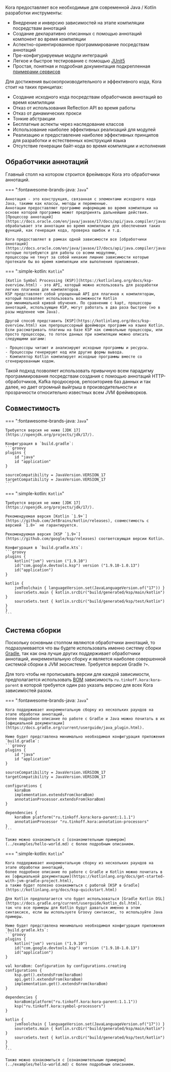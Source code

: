 Kora предоставляет все необходимые для современной Java / Kotlin разработки инструменты:

- Внедрение и инверсию зависимостей на этапе компиляции посредствам аннотаций
- Создание декларативно описанных с помощью аннотаций компонент во время компиляции
- Аспектно-ориентированное программирование посредствам аннотаций
- Пре-конфигурируемые модули интеграций
- Легкое и быстрое тестирование с помощью [JUnit5](junit5.md)
- Простая, понятная и подробная документация подкрепленная [примерами сервисов](../examples/kora-examples.md)

Для достижения высокопроизводительного и эффективного кода, Kora стоит на таких принципах:

- Создание исходного кода посредствам обработчиков аннотаций во время компиляции
- Отказ от использования Reflection API во время работы
- Отказ от динамических прокси
- Тонкие абстракции
- Бесплатные аспекты через наследование классов
- Использование наиболее эффективных реализаций для модулей
- Реализацию и предоставление наиболее эффективных принципов для разработки и естественных конструкций языка
- Отсутствие генерации байт-кода во время компиляции и исполнения

## Обработчики аннотаций

Главный столп на котором строится фреймворк Kora это обработчики аннотаций.

=== ":fontawesome-brands-java: `Java`"

    Аннотация - это конструкция, связанная с элементами исходного кода Java, такими как классы, методы и переменные. 
    Аннотации предоставляют программе информацию во время компиляции на основе которой программа может предпринять дальнейшие действия. 
    [Процессор аннотаций](https://docs.oracle.com/en/java/javase/17/docs/api/java.compiler/javax/annotation/processing/Processor.html) обрабатывает эти аннотации во время компиляции для обеспечения таких функций, как генерация кода, проверка ошибок и т.д.

    Kora предоставляет в рамках одной зависимости все [обработчики аннотаций](https://docs.oracle.com/en/java/javase/17/docs/api/java.compiler/javax/annotation/processing/Processor.html), которые потребуются для работы со всеми модулями, 
    процессоры не тянут за собой никакие лишние зависимости которые протекали бы во время компиляции или выполнения приложения.

=== ":simple-kotlin: `Kotlin`"

    [Kotlin Symbol Processing (KSP)](https://kotlinlang.org/docs/ksp-overview.html) - это API, который можно использовать для разработки легких плагинов для компиляторов. 
    KSP представляет собой упрощенный API для плагинов к компиляторам, который позволяет использовать возможности Kotlin 
    при минимальной кривой обучения. По сравнению с kapt, процессоры аннотаций, использующие KSP, могут работать в два раза быстрее (но в разы медленее чем Java).

    Другой способ представить [KSP](https://kotlinlang.org/docs/ksp-overview.html) как препроцессорный фреймворк программ на языке Kotlin. Если рассматривать плагины на базе KSP как символьные процессоры, или просто процессоры, то поток данных при компиляции можно описать следующими шагами:

    - Процессоры читают и анализируют исходные программы и ресурсы.
    - Процессоры генерируют код или другие формы вывода.
    - Компилятор Kotlin компилирует исходные программы вместе со сгенерированным кодом.

Такой подход позволяет использовать привычную всем парадигму программирования посредствам создания с помощью аннотаций HTTP-обработчиков, 
Kafka продюсеров, репозиториев баз данных и так далее, но дает огромный выйгрыш в производительности и прозрачности относительно известных всем JVM фреймворков.

## Совместимость

=== ":fontawesome-brands-java: `Java`"

    Требуется версия не ниже [JDK 17](https://openjdk.org/projects/jdk/17/).

    Конфигурация в `build.gradle`:
    ```groovy
    plugins {
        id "java"
        id "application"
    }   

    sourceCompatibility = JavaVersion.VERSION_17
    targetCompatibility = JavaVersion.VERSION_17
    ```

=== ":simple-kotlin: `Kotlin`"

    Требуется версия не ниже [JDK 17](https://openjdk.org/projects/jdk/17/).

    Рекомендуемая версия [Kotlin `1.9+`](https://github.com/JetBrains/kotlin/releases), совместимость с версией `1.8+` не гарантируется.

    Рекомендуемая версия [KSP `1.9+`](https://github.com/google/ksp/releases) соответсвующая версии Kotlin.

    Конфигурация в `build.gradle.kts`:
    ```groovy
    plugins {
        kotlin("jvm") version ("1.9.10")
        id("com.google.devtools.ksp") version ("1.9.10-1.0.13")
        id("application")
    }

    kotlin {
        jvmToolchain { languageVersion.set(JavaLanguageVersion.of("17")) }
        sourceSets.main { kotlin.srcDir("build/generated/ksp/main/kotlin") }
        sourceSets.test { kotlin.srcDir("build/generated/ksp/test/kotlin") }
    }
    ```

## Система сборки

Поскольку основным столпом являются обработчики аннотаций, то подразумевается что вы будете использовать именно систему сборки [Gradle](https://gradle.org/guides/),
так как она лучше других поддерживает обработчики аннотаций, инкрементальную сборку и является наиболее совершенной системой сборки в JVM экосистеме.
Требуется версия Gradle `7+`.

Для того чтобы не прописывать версии для каждой зависимости, предполагается использовать [BOM](https://docs.gradle.org/current/userguide/platforms.html#sub:bom_import)
зависимость `ru.tinkoff.kora:kora-parent` в которой требуется один раз указать версию для всех Kora зависимостей разом.

=== ":fontawesome-brands-java: `Java`"
    
    Kora поддерживает инкрементальную сборку из нескольких раундов на этапе обработки аннотаций,
    более подробное описание по работе с Gradle и Java можно почитать в их [официальной документации](https://docs.gradle.org/current/userguide/java_plugin.html).

    Ниже будет представлена минимально необходимая конфигурация приложения `build.gradle`:
    ```groovy
    plugins {
        id "java"
        id "application"
    }   

    sourceCompatibility = JavaVersion.VERSION_17
    targetCompatibility = JavaVersion.VERSION_17

    configurations {
        koraBom
        implementation.extendsFrom(koraBom)
        annotationProcessor.extendsFrom(koraBom)
    }

    dependencies {
        koraBom platform("ru.tinkoff.kora:kora-parent:1.1.1")
        annotationProcessor "ru.tinkoff.kora:annotation-processors"
    }
    ```

    Также можно ознакомиться с [ознакомительным примером](../examples/hello-world.md) с более подробным описанием.

=== ":simple-kotlin: `Kotlin`"

    Kora поддерживает инкрементальную сборку из нескольких раундов на этапе обработки аннотаций,
    более подробное описание по работе с Gradle и Kotlin можно почитать в их [официальной документации](https://kotlinlang.org/docs/get-started-with-jvm-gradle-project.html),
    а также будет полезно ознакомиться с работой [KSP в Gradle](https://kotlinlang.org/docs/ksp-quickstart.html)

    Для Kotlin предполагается что будет использоваться [Gradle Kotlin DSL](https://docs.gradle.org/current/userguide/kotlin_dsl.html),
    так что все примеры для Kotlin будут даваться именно в этом синтаксисе, если вы используете Groovy синтаксис, то используйте Java примеры.

    Ниже будет представлена минимально необходимая конфигурация приложения `build.gradle.kts`:
    ```groovy
    plugins {
        kotlin("jvm") version ("1.9.10")
        id("com.google.devtools.ksp") version ("1.9.10-1.0.13")
        id("application")
    }

    val koraBom: Configuration by configurations.creating
    configurations {
        ksp.get().extendsFrom(koraBom)
        api.get().extendsFrom(koraBom)
        implementation.get().extendsFrom(koraBom)
    }

    dependencies {
        koraBom(platform("ru.tinkoff.kora:kora-parent:1.1.1"))
        ksp("ru.tinkoff.kora:symbol-processors")
    }

    kotlin {
        jvmToolchain { languageVersion.set(JavaLanguageVersion.of("17")) }
        sourceSets.main { kotlin.srcDir("build/generated/ksp/main/kotlin") }
        sourceSets.test { kotlin.srcDir("build/generated/ksp/test/kotlin") }
    }
    ```

    Также можно ознакомиться с [ознакомительным примером](../examples/hello-world.md) с более подробным описанием.

